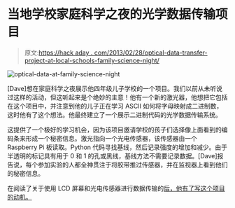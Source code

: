 # 当地学校家庭科学之夜的光学数据传输项目

> 原文:[https://hack aday . com/2013/02/28/optical-data-transfer-project-at-local-schools-family-science-night/](https://hackaday.com/2013/02/28/optical-data-transfer-project-at-local-schools-family-science-night/)

![optical-data-at-family-science-night](../Images/867c69418522281c93f6b7296fa1cf87.png)

[Dave]想在家庭科学之夜展示他四年级儿子学校的一个项目。我们以前从未听说过这样的活动，但这听起来是个绝妙的主意！他有一个新的激光器，他想把它包括在这个项目中，并注意到他的儿子正在学习 ASCII 如何将字母映射成二进制数，这时他有了这个想法。他最终建立了一个展示二进制代码的光学数据传输系统。

这提供了一个极好的学习机会，因为该项目邀请学校的孩子们选择像上面看到的编码条来形成一个秘密信息。激光指向一个光电传感器，该传感器由一个 Raspberry Pi 板读取。Python 代码寻找基线，然后记录强度的增加和减少。由于半透明的标记具有用于 0 和 1 的孔或黑线，基线方法不需要记录数据。[Dave]报告说，每个参加实验的人都全神贯注于将胶带推过传感器，并在监视器上看到他们的秘密信息。

在阅读了关于使用 LCD 屏幕和光电传感器进行数据传输的[后，他有了写这个项目的动机。](http://hackaday.com/2013/02/25/using-a-flashing-lcd-monitor-to-transfer-data)